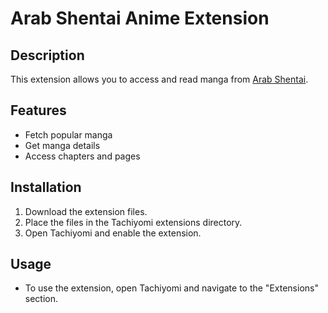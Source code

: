 # Arab Shentai Anime Extension

## Description
This extension allows you to access and read manga from [Arab Shentai](https://arabshentai.com).

## Features
- Fetch popular manga
- Get manga details
- Access chapters and pages

## Installation
1. Download the extension files.
2. Place the files in the Tachiyomi extensions directory.
3. Open Tachiyomi and enable the extension.

## Usage
- To use the extension, open Tachiyomi and navigate to the "Extensions" section.
